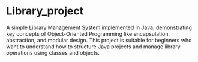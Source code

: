 # Library_project
A simple Library Management System implemented in Java, demonstrating key concepts of Object-Oriented Programming like encapsulation, abstraction, and modular design. This project is suitable for beginners who want to understand how to structure Java projects and manage library operations using classes and objects.
